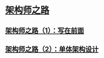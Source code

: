 # [架构师之路](https://blog.csdn.net/jarwis/category_9501142.html)

## [架构师之路（1）：写在前面](https://blog.csdn.net/jarwis/article/details/103001933)

## [架构师之路（2）：单体架构设计](https://blog.csdn.net/jarwis/article/details/103002348)













<comment-comment/>
